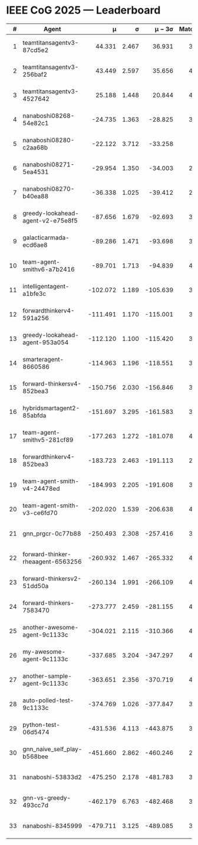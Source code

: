 # IEEE CoG 2025 — Leaderboard

| # | Agent | μ | σ | μ − 3σ | Matches | Updated |
|---:|---|---:|---:|---:|---:|---|
| 1 | teamtitansagentv3-87cd5e2 | 44.331 | 2.467 | 36.931 | 3780 | 2025-08-28 06:06 |
| 2 | teamtitansagentv3-256baf2 | 43.449 | 2.597 | 35.656 | 4034 | 2025-08-28 06:06 |
| 3 | teamtitansagentv3-4527642 | 25.188 | 1.448 | 20.844 | 4094 | 2025-08-28 06:06 |
| 4 | nanaboshi08268-54e82c1 | -24.735 | 1.363 | -28.825 | 3798 | 2025-08-28 06:06 |
| 5 | nanaboshi08280-c2aa68b | -22.122 | 3.712 | -33.258 | 500 | 2025-08-28 06:06 |
| 6 | nanaboshi08271-5ea4531 | -29.954 | 1.350 | -34.003 | 2280 | 2025-08-28 06:06 |
| 7 | nanaboshi08270-b40ea88 | -36.338 | 1.025 | -39.412 | 2758 | 2025-08-28 06:06 |
| 8 | greedy-lookahead-agent-v2-e75e8f5 | -87.656 | 1.679 | -92.693 | 3054 | 2025-08-28 06:06 |
| 9 | galacticarmada-ecd6ae8 | -89.286 | 1.471 | -93.698 | 3500 | 2025-08-28 06:06 |
| 10 | team-agent-smithv6-a7b2416 | -89.701 | 1.713 | -94.839 | 4100 | 2025-08-28 06:06 |
| 11 | intelligentagent-a1bfe3c | -102.072 | 1.189 | -105.639 | 3793 | 2025-08-28 06:06 |
| 12 | forwardthinkerv4-591a256 | -111.491 | 1.170 | -115.001 | 3282 | 2025-08-28 06:06 |
| 13 | greedy-lookahead-agent-953a054 | -112.120 | 1.100 | -115.420 | 3714 | 2025-08-28 06:06 |
| 14 | smarteragent-8660586 | -114.963 | 1.196 | -118.551 | 3228 | 2025-08-28 06:06 |
| 15 | forward-thinkersv4-852bea3 | -150.756 | 2.030 | -156.846 | 3175 | 2025-08-28 06:06 |
| 16 | hybridsmartagent2-85abfda | -151.697 | 3.295 | -161.583 | 3189 | 2025-08-28 06:06 |
| 17 | team-agent-smithv5-281cf89 | -177.263 | 1.272 | -181.078 | 4020 | 2025-08-28 06:06 |
| 18 | forwardthinkerv4-852bea3 | -183.723 | 2.463 | -191.113 | 2909 | 2025-08-28 06:06 |
| 19 | team-agent-smith-v4-24478ed | -184.993 | 2.205 | -191.608 | 3774 | 2025-08-28 06:06 |
| 20 | team-agent-smith-v3-ce6fd70 | -202.020 | 1.539 | -206.638 | 4074 | 2025-08-28 06:06 |
| 21 | gnn_prgcr-0c77b88 | -250.493 | 2.308 | -257.416 | 3300 | 2025-08-28 06:06 |
| 22 | forward-thinker-rheaagent-6563256 | -260.932 | 1.467 | -265.332 | 4262 | 2025-08-28 06:06 |
| 23 | forward-thinkersv2-51dd50a | -260.134 | 1.991 | -266.109 | 4262 | 2025-08-28 06:06 |
| 24 | forward-thinkers-7583470 | -273.777 | 2.459 | -281.155 | 4000 | 2025-08-28 06:06 |
| 25 | another-awesome-agent-9c1133c | -304.021 | 2.115 | -310.366 | 4480 | 2025-08-28 06:06 |
| 26 | my-awesome-agent-9c1133c | -337.685 | 3.204 | -347.297 | 4660 | 2025-08-28 06:06 |
| 27 | another-sample-agent-9c1133c | -363.651 | 2.356 | -370.719 | 4040 | 2025-08-28 06:06 |
| 28 | auto-polled-test-9c1133c | -374.769 | 1.026 | -377.847 | 3560 | 2025-08-28 06:06 |
| 29 | python-test-06d5474 | -431.536 | 4.113 | -443.875 | 3450 | 2025-08-28 06:06 |
| 30 | gnn_naive_self_play-b568bee | -451.660 | 2.862 | -460.246 | 2780 | 2025-08-28 06:06 |
| 31 | nanaboshi-53833d2 | -475.250 | 2.178 | -481.783 | 3360 | 2025-08-28 06:06 |
| 32 | gnn-vs-greedy-493cc7d | -462.179 | 6.763 | -482.468 | 3700 | 2025-08-28 06:06 |
| 33 | nanaboshi-8345999 | -479.711 | 3.125 | -489.085 | 3470 | 2025-08-28 06:06 |
